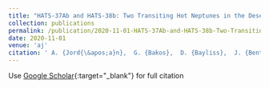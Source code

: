 ```yaml
---
title: "HATS-37Ab and HATS-38b: Two Transiting Hot Neptunes in the Desert"
collection: publications
permalink: /publication/2020-11-01-HATS-37Ab-and-HATS-38b-Two-Transiting-Hot-Neptunes-in-the-Desert
date: 2020-11-01
venue: 'aj'
citation: ' A. {Jord{\&apos;a}n},  G. {Bakos},  D. {Bayliss},  J. {Bento},  W. {Bhatti},  R. {Brahm},  Z. {Csubry},  N. {Espinoza},  J. {Hartman},  Th. {Henning},  L. {Mancini},  K. {Penev},  M. {Rabus},  P. {Sarkis},  V. {Suc},  M. {de Val-Borro},  G. {Zhou},  R. {Butler},  J. {Teske},  J. {Crane},  S. {Shectman},  T. {Tan},  I. {Thompson},  J. {Wallace},  J. {L{\&apos;a}z{\&apos;a}r},  I. {Papp},  P. {S{\&apos;a}ri}, &quot;HATS-37Ab and HATS-38b: Two Transiting Hot Neptunes in the Desert.&quot; aj, 2020.'
---
```

Use [Google Scholar](https://scholar.google.com/scholar?q=HATS+37Ab+and+HATS+38b:+Two+Transiting+Hot+Neptunes+in+the+Desert){:target="_blank"} for full citation